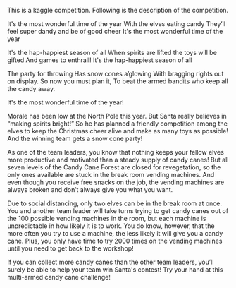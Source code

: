This is a kaggle competition. Following is the description of the competition.

It's the most wonderful time of the year With the elves eating candy They’ll feel super dandy and be of good cheer It's the most wonderful time of the year

It's the hap-happiest season of all When spirits are lifted the toys will be gifted And games to enthrall! It's the hap-happiest season of all

The party for throwing Has snow cones a’glowing With bragging rights out on display. So now you must plan it, To beat the armed bandits who keep all the candy away.

It's the most wonderful time of the year!

Morale has been low at the North Pole this year. But Santa really believes in “making spirits bright!” So he has planned a friendly competition among the elves to keep the Christmas cheer alive and make as many toys as possible! And the winning team gets a snow cone party!

As one of the team leaders, you know that nothing keeps your fellow elves more productive and motivated than a steady supply of candy canes! But all seven levels of the Candy Cane Forest are closed for revegetation, so the only ones available are stuck in the break room vending machines. And even though you receive free snacks on the job, the vending machines are always broken and don’t always give you what you want.

Due to social distancing, only two elves can be in the break room at once. You and another team leader will take turns trying to get candy canes out of the 100 possible vending machines in the room, but each machine is unpredictable in how likely it is to work. You do know, however, that the more often you try to use a machine, the less likely it will give you a candy cane. Plus, you only have time to try 2000 times on the vending machines until you need to get back to the workshop!

If you can collect more candy canes than the other team leaders, you’ll surely be able to help your team win Santa's contest! Try your hand at this multi-armed candy cane challenge!

